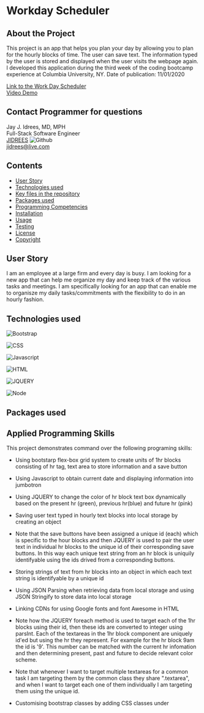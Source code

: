 # Workday Scheduler 

## About the Project
This project is an app that helps you plan your day by allowing you to plan for the hourly blocks of time.  The user can save text. The information typed by the user is stored and displayed when the user visits the webpage again. I developed this application during the third week of the coding bootcamp experience at Columbia University, NY. Date of publication: 11/01/2020

[Link to the Work Day Scheduler](https://jidrees.github.io/Work-Day-Scheduler--JQUERY-Bootstrap/) <br />
[Video Demo]()<br />

## Contact Programmer for questions

Jay J. Idrees, MD, MPH<br />
Full-Stack Software Engineer<br />
[JIDREES](https://github.com/jidrees) ![Github](http://img.shields.io/badge/github-black?style=flat&logo=github)<br />
jidrees@live.com



## Contents

- [User Story](#user-story)
- [Technologies used](#technologies-used)
- [Key files in the repository](#key-files-in-the-repository)
- [Packages used](#packages-used)
- [Programming Competencies](#programming-competencies)
- [Installation](#installation)
- [Usage](#usage)
- [Testing](#testing)
- [License](#license)
- [Copyright](#copyright)


## User Story

I am an employee at a large firm and every day is busy. I am looking for a new app that can help me organize my day and keep track of the various tasks and meetings. I am specifically looking for an app that can enable me to organisze my daily tasks/commitments with the flexibility to do in an hourly fashion.
 



## Technologies used

![Bootstrap](https://img.shields.io/badge/Bootstrap-blueviolet?style=for-the-badge&logo=bootstrap)

![CSS](https://img.shields.io/badge/css-darkgreen?style=for-the-badge&logo=css3)

![Javascript](https://img.shields.io/badge/JavaScript-black?style=for-the-badge&logo=JavaScript)

![HTML](https://img.shields.io/badge/HTML-informational?style=for-the-badge&logo=html5)

![JQUERY](https://img.shields.io/badge/jquery-purple?style=for-the-badge&logo=jquery)

![Node](https://img.shields.io/badge/Node-green?style=for-the-badge&logo=Node.js)



## Packages used



## Applied Programming Skills

This project demonstrates command over the following programing skills: 

- Using bootstarp flex-box grid system to create units of 1hr blocks consisting of hr tag, text area to store information and a save button

- Using Javascript to obtain current date and displaying information into jumbotron

- Using JQUERY to change the color of hr block text box dynamically based on the present hr (green), previous hr(blue) and future hr (pink)

- Saving user text typed in hourly text blocks into local storage by creating an object

- Note that the save buttons have been assigned a unique id (each) which is specific to the hour blocks and then JQUERY is used to pair the user text in individual hr blocks to the unique id of their corresponding save buttons. In this way each unique text string from an hr block is uniquily identifyable using the ids drived from a corresponding buttons.

- Storing strings of text from hr blocks into an object in which each text string is identifyable by a unique id

- Using JSON Parsing when retrieving data from local storage and using JSON Stringify to store data into local storage

- Linking CDNs for using Google fonts and font Awesome in HTML

- Note how the JQUERY foreach method is used to target each of the 1hr blocks using their id, then these ids are converted to integer using parsInt. Each of the textareas in the 1hr block component are uniquely id'ed but using the hr they represent. For example for the hr block 9am the id is '9'. This number can be matched with the current hr infomation and then determining present, past and future to decide relevant color scheme.

- Note that whenever I want to target multiple textareas for a common task I am targeting them by the common class they share ".textarea", and when I want to target each one of them individually I am targeting them using the unique id. 

- Customising bootstrap classes by adding CSS classes under <style> in HTML for color change based on time

- Using bootstrap to generate a mobile responsive webpage

- Adjusting spacing with manipulation of padding, margine, border, radius

- Using JQUERY to dynamically manipulate classes for HTML elements

- Using JQUERY to target multiple buttons as event listeners. In particular being able to target each button uniquely as well as all buttons as a group, depending on the task

## Key files in the repository

index.html <br />
script.js


## Installation

None

## Usage

Please visit the weblink (https://jidrees.github.io/Work-Day-Scheduler--JQUERY-Bootstrap/)


## Testing

None

## License 

![License badge](https://img.shields.io/badge/license-MIT-blue.svg)


## Credits and Copyright 
Copyright 2020-present. Jay Idrees


